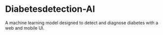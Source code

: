 # Diabetesdetection-AI
A machine learning model designed to detect and diagnose diabetes with a web and mobile UI.
